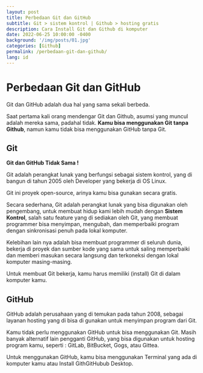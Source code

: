 ```yaml
---
layout: post
title: Perbedaan Git dan GitHub
subtitle: Git > sistem kontrol | Github > hosting gratis
description: Cara Install Git dan Github di komputer
date: 2022-06-25 10:00:00 -0400
background: '/img/posts/01.jpg'
categories: [Github]
permalink: /perbedaan-git-dan-github/
lang: id
---
```


# Perbedaan Git dan GitHub
 
 Git dan GitHub adalah dua hal yang sama sekali berbeda. 
 
 Saat pertama kali orang mendengar Git dan Github, asumsi yang muncul adalah mereka sama, padahal tidak. __Kamu bisa menggunakan Git tanpa Github__, namun kamu tidak bisa menggunakan GitHub tanpa Git.   
 
## Git 
  
  __Git dan GitHub Tidak Sama !__
  
  Git adalah perangkat lunak yang berfungsi sebagai sistem kontrol, yang di bangun di tahun 2005 oleh Developer yang bekerja di OS Linux. 
  
  Git ini proyek open-source, arinya kamu bisa gunakan secara gratis. 
  
  Secara sederhana, Git adalah perangkat lunak yang bisa digunakan oleh pengembang, untuk membuat hidup kami lebih mudah dengan __Sistem Kontrol__, salah satu feature yang di sediakan oleh Git, yang membuat programmer bisa menyimpan, mengubah, dan memperbaiki program dengan sinkronisasi penuh pada lokal komputer.
  
  Kelebihan lain nya adalah bisa membuat programmer di seluruh dunia, bekerja di proyek dan sumber kode yang sama untuk saling memperbaiki dan memberi masukan secara langsung dan terkoneksi dengan lokal komputer masing-masing.
  
  Untuk membuat Git bekerja, kamu harus memiliki (install) Git di dalam komputer kamu. 
  
## GitHub
  
  GitHub adalah perusahaan yang di temukan pada tahun 2008, sebagai layanan hosting yang di bisa di gunakan untuk menyimpan program dari Git.
  
  Kamu tidak perlu menggunakan GitHub untuk bisa menggunakan Git. Masih banyak alternatif lain pengganti GitHub, yang bisa digunakan untuk hosting program kamu, seperti : GitLab, BitBucket, Gogs, atau Gittea.  
  
  Untuk menggunakan GitHub, kamu bisa menggunakan Terminal yang ada di komputer kamu atau Install GithGitHubub Desktop. 
  
  

  
  
  
  
  
  
  
  
  
  
  
  
  
  
  
  
  
